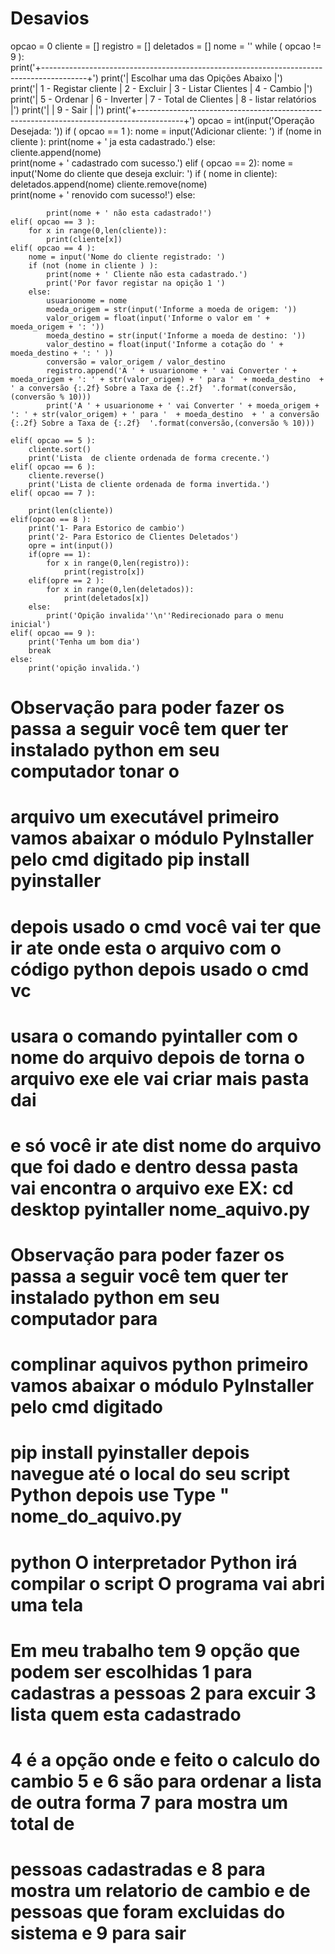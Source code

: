 # Desavios
opcao = 0
cliente = []
registro = []
deletados = []
nome = ''
while ( opcao != 9 ):     
    print('+-----------------------------------------------------------------------------------------+') 
    print('|                     Escolhar uma das Opições Abaixo                                     |')    
    print('| 1 - Registar cliente | 2 - Excluir  | 3 - Listar Clientes    | 4 - Cambio               |')
    print('| 5 - Ordenar          | 6 - Inverter | 7 - Total de Clientes  | 8 - listar relatórios    |')
    print('|                                 | 9 - Sair |                                            |')
    print('+-----------------------------------------------------------------------------------------+')
    opcao = int(input('Operação Desejada: '))
    if ( opcao == 1 ):
        nome = input('Adicionar cliente: ')
        if (nome in cliente ):
            print(nome + ' ja esta cadastrado.')
        else:            
            cliente.append(nome)            
            print(nome + ' cadastrado com sucesso.')
    elif ( opcao == 2):
        nome = input('Nome do cliente que deseja excluir: ')
        if ( nome in cliente):
            deletados.append(nome)
            cliente.remove(nome)            
            print(nome + ' renovido com sucesso!')
        else:
            
            print(nome + ' não esta cadastrado!')
    elif( opcao == 3 ):              
        for x in range(0,len(cliente)):
            print(cliente[x])        
    elif( opcao == 4 ):
        nome = input('Nome do cliente registrado: ')
        if (not (nome in cliente ) ):            
            print(nome + ' Cliente não esta cadastrado.')
            print('Por favor registar na opição 1 ')
        else:  
            usuarionome = nome          
            moeda_origem = str(input('Informe a moeda de origem: '))
            valor_origem = float(input('Informe o valor em ' + moeda_origem + ': '))
            moeda_destino = str(input('Informe a moeda de destino: '))
            valor_destino = float(input('Informe a cotação do ' + moeda_destino + ': ' ))
            conversão = valor_origem / valor_destino
            registro.append('A ' + usuarionome + ' vai Converter ' + moeda_origem + ': ' + str(valor_origem) + ' para '  + moeda_destino  + ' a conversão {:.2f} Sobre a Taxa de {:.2f}  '.format(conversão,(conversão % 10)))
            print('A ' + usuarionome + ' vai Converter ' + moeda_origem + ': ' + str(valor_origem) + ' para '  + moeda_destino  + ' a conversão {:.2f} Sobre a Taxa de {:.2f}  '.format(conversão,(conversão % 10)))
                
    elif( opcao == 5 ):
        cliente.sort()        
        print('Lista  de cliente ordenada de forma crecente.')
    elif( opcao == 6 ):
        cliente.reverse()      
        print('Lista de cliente ordenada de forma invertida.')
    elif( opcao == 7 ):
        
        print(len(cliente))
    elif(opcao == 8 ):
        print('1- Para Estorico de cambio')
        print('2- Para Estorico de Clientes Deletados')
        opre = int(input())
        if(opre == 1):            
            for x in range(0,len(registro)):
                print(registro[x])
        elif(opre == 2 ):             
            for x in range(0,len(deletados)):
                print(deletados[x])
        else:            
            print('Opição invalida''\n''Redirecionado para o menu inicial')
    elif( opcao == 9 ):
        print('Tenha um bom dia')
        break
    else:
        print('opição invalida.')
# Observação para poder fazer os passa a seguir você tem quer ter instalado python em seu computador tonar o 
# arquivo um executável primeiro vamos abaixar o módulo PyInstaller pelo cmd digitado pip install pyinstaller 
# depois usado o cmd você vai ter que ir ate onde esta o arquivo com o código python depois usado o cmd vc 
# usara o comando pyintaller com o nome do arquivo depois de torna o arquivo exe ele vai criar mais pasta dai 
# e só você ir ate dist nome do arquivo que foi dado e dentro dessa pasta vai encontra o arquivo exe EX: cd desktop pyintaller nome_aquivo.py 
# Observação para poder fazer os passa a seguir você tem quer ter instalado python em seu computador para 
# complinar aquivos python primeiro vamos abaixar o módulo PyInstaller pelo cmd digitado 
# pip install pyinstaller depois navegue até o local do seu script Python depois use Type " nome_do_aquivo.py 
# python O interpretador Python irá compilar o script O programa vai abri uma tela 
# Em meu trabalho tem 9 opção que podem ser escolhidas 1 para cadastras a pessoas 2 para  excuir 3 lista quem esta cadastrado
# 4 é a opção onde e feito o calculo do cambio 5 e 6 são para ordenar a lista de outra forma 7 para mostra um total de
# pessoas cadastradas e 8 para mostra um relatorio de cambio e de pessoas que foram excluidas do sistema e 9 para sair 
